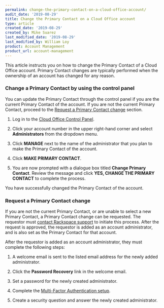 ```yaml
---
permalink: change-the-primary-contact-on-a-cloud-office-account/
audit_date: '2019-08-29'
title: Change the Primary Contact on a Cloud Office account
type: article
created_date: '2019-08-29'
created_by: Mike Suarez
last_modified_date: '2019-08-29'
last_modified_by: William Loy
product: Account Management
product_url: account-management
---
```


This article instructs you on how to change the Primary Contact of a Cloud Office account. Primary Contact changes are typically performed when the ownership of an account has changed for any reason.

### Change a Primary Contact by using the control panel

You can update the Primary Contact through the control panel if you are the current Primary Contact of the account. If you are not the current Primary Contact, proceed to the [Request a Primary Contact change](#request-a-primary-contact-change) section.

1. Log in to the [Cloud Office Control Panel](https://cp.rackspace.com).

2. Click your account number in the upper right-hand corner and select **Administrators** from the dropdown menu.

3. Click **MANAGE** next to the name of the administrator that you plan to make the Primary Contact of the account.

4. Click **MAKE PRIMARY CONTACT**.

5. You are now prompted with a dialogue box titled **Change Primary Contact**. Review the message and click **YES, CHANGE THE PRIMARY CONTACT** to complete the process.

You have successfully changed the Primary Contact of the account.

### Request a Primary Contact change

If you are not the current Primary Contact, or are unable to select a new Primary Contact, a Primary Contact change can be requested. The requestor must [contact Rackspace support](https://www.rackspace.com/contact#tab-us-contact-info-support) to initiate this process. After the request is approved, the requestor is added as an account administrator, and is also set as the Primary Contact for that account.

After the requestor is added as an account administrator, they must complete the following steps:

1. A welcome email is sent to the listed email address for the newly added administrator.

2. Click the **Password Recovery** link in the welcome email.

3. Set a password for the newly created administrator.

4. Complete the [Multi-Factor Authentication setup](/support/how-to/enable-or-disable-two-factor-authentication-for-administrators).

5. Create a security question and answer the newly created administrator.
